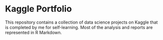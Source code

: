 # Kaggle Portfolio
This repository contains a collection of data science projects on Kaggle that is completed by me for self-learning.  Most of the analysis and reports are represented in R Markdown.

